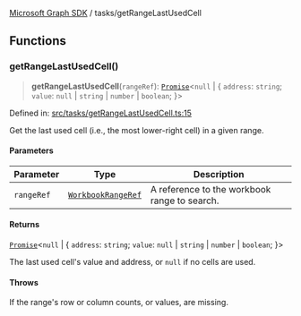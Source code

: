 [Microsoft Graph SDK](../README.md) / tasks/getRangeLastUsedCell

## Functions

### getRangeLastUsedCell()

> **getRangeLastUsedCell**(`rangeRef`): [`Promise`](https://developer.mozilla.org/docs/Web/JavaScript/Reference/Global_Objects/Promise)\<`null` \| \{ `address`: `string`; `value`: `null` \| `string` \| `number` \| `boolean`; \}\>

Defined in: [src/tasks/getRangeLastUsedCell.ts:15](https://github.com/Future-Secure-AI/microsoft-graph/blob/main/src/tasks/getRangeLastUsedCell.ts#L15)

Get the last used cell (i.e., the most lower-right cell) in a given range.

#### Parameters

| Parameter | Type | Description |
| ------ | ------ | ------ |
| `rangeRef` | [`WorkbookRangeRef`](../WorkbookRangeRef.md#workbookrangeref) | A reference to the workbook range to search. |

#### Returns

[`Promise`](https://developer.mozilla.org/docs/Web/JavaScript/Reference/Global_Objects/Promise)\<`null` \| \{ `address`: `string`; `value`: `null` \| `string` \| `number` \| `boolean`; \}\>

The last used cell's value and address, or `null` if no cells are used.

#### Throws

If the range's row or column counts, or values, are missing.
